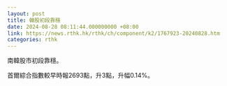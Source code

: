 ```yaml
---
layout: post
title: 韓股初段靠穩
date: 2024-08-28 08:11:44.000000000 +08:00
link: https://news.rthk.hk/rthk/ch/component/k2/1767923-20240828.htm
categories: rthk
---
```


南韓股市初段靠穩。

首爾綜合指數較早時報2693點，升3點，升幅0.14%。

